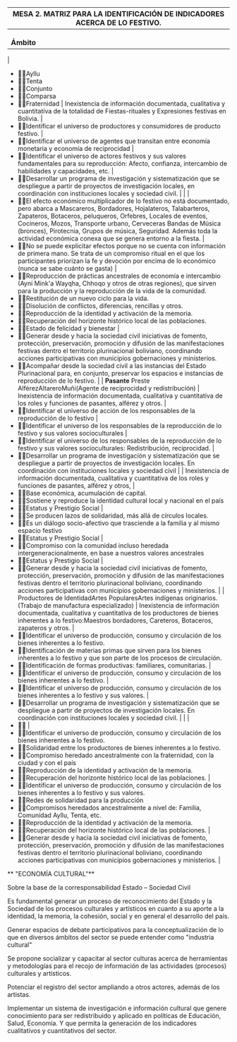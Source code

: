 | **MESA 2.                  MATRIZ PARA LA IDENTIFICACIÓN DE INDICADORES ACERCA DE LO FESTIVO.** |
| --- |
|   |
|   |
|   |
| **Ámbito** | **Fiesta-Ritual**** Expresiones Festivas **|** Efecto de la Economía de contrato **|** Efecto de la Economía de solidaridad **|** Efecto de la Economía de reciprocidad **|** Mecanismos de Acción** |
|
- Ayllu
- Tenta
- Conjunto
- Comparsa
- Fraternidad
 | Inexistencia de información documentada, cualitativa y cuantitativa de la totalidad de Fiestas-rituales y Expresiones festivas en Bolivia. |
- Identificar el universo de productores y consumidores de producto festivo.
 |
- Identificar el universo de agentes  que transitan entre economía monetaria y economía de reciprocidad
 |
- Identificar el universo de actores festivos y sus valores fundamentales para su reproducción: Afecto, confianza, intercambio de habilidades y capacidades, etc.
 |
- Desarrollar un programa de investigación y sistematización que se despliegue a partir de proyectos de investigación locales, en coordinación con instituciones locales y sociedad civil.
 |
|   |
- El efecto económico multiplicador de lo festivo no está documentado, pero abarca a Mascareros, Bordadores, Hojalateros, Talabarteros, Zapateros, Botaceros, peluqueros, Orfebres, Locales de eventos, Cocineros, Mozos, Transporte urbano, Cerveceras Bandas de Música (bronces), Pirotecnia, Grupos de música, Seguridad. Además toda la actividad económica conexa que se genera entorno a la fiesta.
  |
- No se puede explicitar efectos porque no se cuenta con información de primera mano. Se trata de un compromiso ritual en el que los participantes priorizan la fe y devoción por encima de lo económico (nunca se sabe cuánto se gasta)
 |
- Reproducción de prácticas ancestrales de economía e intercambio (Ayni Mink'a Wayqha, Chhoqo y otros de otras regiones), que sirven para la producción y la reproducción de la vida de la comunidad.
- Restitución de un nuevo ciclo para la vida.
- Disolución de conflictos, diferencias, rencillas y otros.
- Reproducción de la identidad y activación de la memoria.
- Recuperación del horizonte histórico local de las poblaciones.
- Estado de felicidad y bienestar
 |
- Generar desde y hacia la sociedad civil iniciativas de fomento, protección, preservación, promoción y difusión de las manifestaciones festivas dentro el territorio plurinacional boliviano, coordinando acciones participativas con municipios gobernaciones y ministerios.
- Acompañar desde la sociedad civil a las instancias del Estado Plurinacional para, en conjunto, preservar los espacios e instancias de reproducción de lo festivo.
 |
| **Pasante** Preste AlférezAltareroMuñi(Agente de reciprocidad y redistribución) | Inexistencia de información documentada, cualitativa y cuantitativa de los roles y funciones de pasantes, alférez y otros. |
- Identificar el universo de acción de los responsables de la reproducción de lo festivo
  |
- Identificar el universo de los responsables de la reproducción de lo festivo y sus valores socioculturales
  |
- Identificar el universo de los responsables de la reproducción de lo festivo y sus valores socioculturales: Redistribución, reciprocidad.
 |
- Desarrollar un programa de investigación y sistematización que se despliegue a partir de proyectos de investigación locales. En coordinación con instituciones locales y sociedad civil
 |
| Inexistencia de información documentada, cualitativa y cuantitativa de los roles y funciones de pasantes, alférez y otros, |
- Base económica, acumulación de capital.
- Sostiene y reproduce la identidad cultural local y nacional en el país
- Estatus y Prestigio Social
 |
- Se producen lazos de solidaridad, más allá de círculos locales.
- Es un diálogo socio-afectivo que trasciende a la familia y al mismo espacio festivo
- Estatus y Prestigio Social
 |
- Compromiso con la comunidad  incluso heredada intergeneracionalmente, en base a nuestros valores ancestrales
- Estatus y Prestigio Social
 |
- Generar desde y hacia la sociedad civil iniciativas de fomento, protección, preservación, promoción y difusión de las manifestaciones festivas dentro el territorio plurinacional boliviano, coordinando acciones participativas con municipios gobernaciones y ministerios.
 |
| Productores de IdentidadArtes PopularesArtes indígenas originarios. (Trabajo de manufactura especializado) | Inexistencia de información documentada, cualitativa y cuantitativa de los productores de bienes inherentes a lo festivo:Maestros bordadores, Careteros, Botaceros, zapateros y otros. |
- Identificar el universo de producción, consumo y circulación de los bienes inherentes a lo festivo.
- Identificación de materias primas que sirven para los bienes inherentes a lo festivo y que son parte de los procesos de circulación.
- Identificación de formas productivas: familiares, comunitarias.
 |
- Identificar el universo de producción, consumo y circulación de los bienes inherentes a lo festivo.
 |
- Identificar el universo de producción, consumo y circulación de los bienes inherentes a lo festivo y sus valores.
 |
- Desarrollar un programa de investigación y sistematización que se despliegue a partir de proyectos de investigación locales. En coordinación con instituciones locales y sociedad civil.
 |
|   |
- 
 |
- Identificar el universo de producción, consumo y circulación de los bienes inherentes a lo festivo.
- Solidaridad entre los productores de bienes inherentes a lo festivo.
- Compromiso heredado ancestralmente con la fraternidad, con la ciudad y con el país
- Reproducción de la identidad y activación de la memoria.
- Recuperación del horizonte histórico local de las poblaciones.
 |
- Identificar el universo de producción, consumo y circulación de los bienes inherentes a lo festivo y sus valores.
- Redes de solidaridad para la producción
- Compromisos heredados ancestralmente a nivel de: Familia, Comunidad Ayllu, Tenta, etc.
- Reproducción de la identidad y activación de la memoria.
- Recuperación del horizonte histórico local de las poblaciones.
 |
- Generar desde y hacia la sociedad civil iniciativas de fomento, protección, preservación, promoción y difusión de las manifestaciones festivas dentro el territorio plurinacional boliviano, coordinando acciones participativas con municipios gobernaciones y ministerios.
 |

** "ECONOMÍA CULTURAL"**

Sobre la base de la corresponsabilidad Estado – Sociedad Civil

Es fundamental generar un proceso de reconocimiento del Estado y la Sociedad de los procesos culturales y artísticos en cuanto a su aporte a la identidad, la memoria, la cohesión, social y en general el desarrollo del país.

Generar espacios de debate participativos para la conceptualización de lo que en diversos ámbitos del sector se puede entender como "industria cultural"

Se propone socializar y capacitar al sector culturas acerca de herramientas y metodologías para el recojo de información de las actividades (procesos) culturales y artísticos.

Potenciar el registro del sector ampliando a otros actores, además de los artistas.

Implementar un sistema de investigación e información cultural que genere conocimiento para ser redistribuido y aplicado en políticas de Educación, Salud,  Economía. Y que permita la generación de los indicadores cualitativos y cuantitativos del sector.
